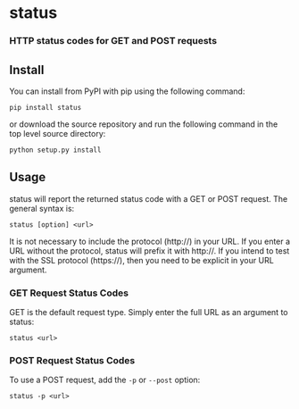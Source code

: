 # status


### HTTP status codes for GET and POST requests

## Install

You can install from PyPI with pip using the following command:

```
pip install status
```

or download the source repository and run the following command in the top level source directory:

```
python setup.py install
```

## Usage

status will report the returned status code with a GET or POST request.  The general syntax is:

```
status [option] <url>
```

It is not necessary to include the protocol (http://) in your URL.  If you enter a URL without the protocol, status will prefix it with http://.  If you intend to test with the SSL protocol (https://), then you need to be explicit in your URL argument.

### GET Request Status Codes

GET is the default request type. Simply enter the full URL as an argument to status:

```
status <url>
```


### POST Request Status Codes

To use a POST request, add the `-p` or `--post` option:

```
status -p <url>
```
